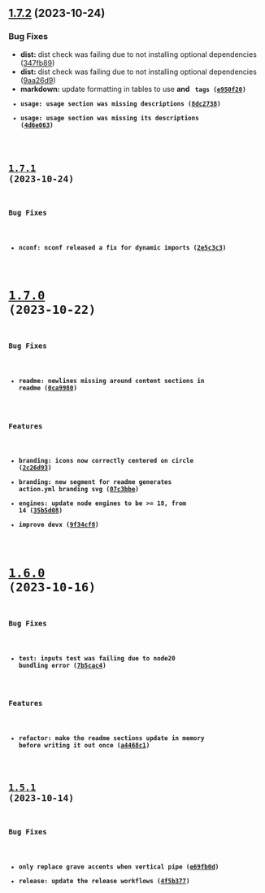 ## [1.7.2](https://github.com/bitflight-devops/github-action-readme-generator/compare/v1.7.1...v1.7.2) (2023-10-24)


### Bug Fixes

* **dist:** dist check was failing due to not installing optional dependencies ([347fb89](https://github.com/bitflight-devops/github-action-readme-generator/commit/347fb890c60ab60289f30ab6edd84f038923debd))
* **dist:** dist check was failing due to not installing optional dependencies ([9aa26d9](https://github.com/bitflight-devops/github-action-readme-generator/commit/9aa26d9bde139f2eb626a8901988b96c1117bbff))
* **markdown:** update formatting in tables to use <b> and <code> tags ([e950f20](https://github.com/bitflight-devops/github-action-readme-generator/commit/e950f20770bfd5621084c65e33184687b2b88de4))
* **usage:** usage section was missing descriptions ([8dc2738](https://github.com/bitflight-devops/github-action-readme-generator/commit/8dc273825c7a017ad8ba53d094a119b7f2c4a0c4))
* **usage:** usage section was missing its descriptions ([4d6e063](https://github.com/bitflight-devops/github-action-readme-generator/commit/4d6e06394d39fca2669c8dc5d58bdba3d19c1c34))

## [1.7.1](https://github.com/bitflight-devops/github-action-readme-generator/compare/v1.7.0...v1.7.1) (2023-10-24)


### Bug Fixes

* **nconf:** nconf released a fix for dynamic imports ([2e5c3c3](https://github.com/bitflight-devops/github-action-readme-generator/commit/2e5c3c3e4ed53905c8da13f0511c673b1ef83815))

# [1.7.0](https://github.com/bitflight-devops/github-action-readme-generator/compare/v1.6.0...v1.7.0) (2023-10-22)


### Bug Fixes

* **readme:** newlines missing around content sections in readme ([0ca9980](https://github.com/bitflight-devops/github-action-readme-generator/commit/0ca99809b643d5e82958dda81c6db5d7bdb1c423))


### Features

* **branding:** icons now correctly centered on circle ([2c26d93](https://github.com/bitflight-devops/github-action-readme-generator/commit/2c26d93f8452d77bf8516260f6fcfd45196e9590))
* **branding:** new segment for readme generates action.yml branding svg ([07c3bbe](https://github.com/bitflight-devops/github-action-readme-generator/commit/07c3bbecc903787613d3ffcae016673785b1016d))
* **engines:** update node engines to be >= 18, from 14 ([35b5d08](https://github.com/bitflight-devops/github-action-readme-generator/commit/35b5d089a2cb83cdf6bfe88a2bc45cf6aba90a12))
* improve devx ([9f34cf8](https://github.com/bitflight-devops/github-action-readme-generator/commit/9f34cf8926303b84d2040ddb072ebe6bb6f9820d))

# [1.6.0](https://github.com/bitflight-devops/github-action-readme-generator/compare/v1.5.1...v1.6.0) (2023-10-16)


### Bug Fixes

* **test:** inputs test was failing due to node20 bundling error ([7b5cac4](https://github.com/bitflight-devops/github-action-readme-generator/commit/7b5cac4d69c8fad291e374b3140a230dcf8ba358))


### Features

* **refactor:** make the readme sections update in memory before writing it out once ([a4468c1](https://github.com/bitflight-devops/github-action-readme-generator/commit/a4468c1bc0bf7c744402a4904baa87f2eec9f36e))

## [1.5.1](https://github.com/bitflight-devops/github-action-readme-generator/compare/v1.5.0...v1.5.1) (2023-10-14)


### Bug Fixes

* only replace grave accents when vertical pipe ([e69fb0d](https://github.com/bitflight-devops/github-action-readme-generator/commit/e69fb0d2f3ccb197367f59c75ba87dd571cc2227))
* **release:** update the release workflows ([4f5b377](https://github.com/bitflight-devops/github-action-readme-generator/commit/4f5b377941793318606657fa6d9f1e56d91bb41c))
